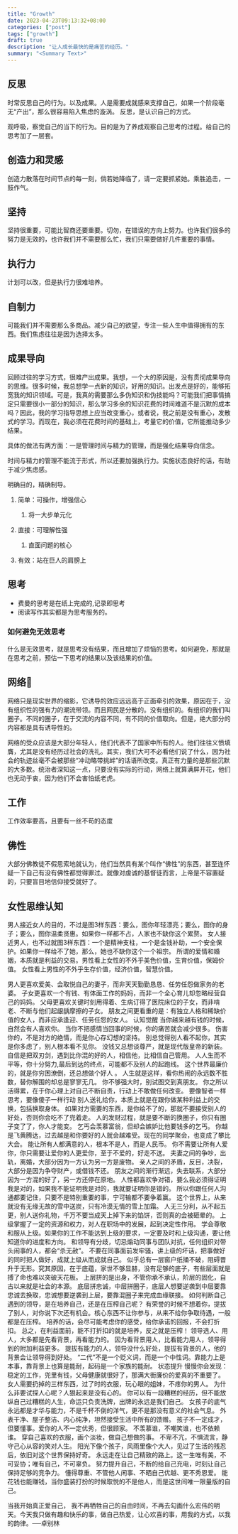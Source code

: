 ```yaml
---
title: "Growth"
date: 2023-04-23T09:13:32+08:00
categories: ["post"]
tags: ["growth"]
draft: true
description: "让人成长最快的是痛苦的经历。"
summary: "<Summary Text>"
---
```


## 反思

时常反思自己的行为。以及成果。人是需要成就感来支撑自己，如果一个阶段毫无“产出”，那么很容易陷入焦虑的漩涡。
反思，是认识自己的方式。

观呼吸，察觉自己的当下的行为。目的是为了养成观察自己思考的过程。给自己的思考加了一层套。

## 创造力和灵感

创造力散落在时间节点的每一刻，倘若她降临了，请一定要抓紧她。乘胜追击，一鼓作气。

## 坚持

坚持很重要，可能比智商还要重要。切勿，在错误的方向上努力。也许我们很多的努力是无效的，也许我们并不需要那么忙，我们只需要做好几件重要的事情。

## 执行力

计划可以改，但是执行力很难培养。

## 自制力

可能我们并不需要那么多商品。减少自己的欲望，专注一些人生中值得拥有的东西。我们焦虑往往是因为选择太多。

## 成果导向

回顾过往的学习方式，很难产出成果。我想，一个大的原因是，没有贯彻成果导向的思维。很多时候，我总想学一点新的知识，好用的知识。出发点是好的，能够拓宽我的知识领域。可是，我真的需要那么多伪知识和伪技能吗？可能我们把事情搞定只需要很小一部分的知识，那么学习多余的知识花费的时间难道不是沉默的成本吗？因此，我的学习指导思想上应当改变重心，或者说，我之前是没有重心，发散式的学习。而现在，我必须在花费时间的基础上，考量它的价值，它所能推动多少结果。

具体的做法有两方面：一是管理时间与精力的管理，而是强化结果导向信念。

时间与精力的管理不能流于形式，所以还要加强执行力。实施状态良好的话，有助于减少焦虑感。

明确目的，精确制导。

1.   简单：可操作，增强信心
     1.   将一大步单元化

2.   直接：可理解性强
     1.   直面问题的核心

3.   有效：站在巨人的肩膀上

## 思考

-   费曼的思考是在纸上完成的,记录即思考
-   阅读写作其实都是为思考服务的。

### 如何避免无效思考

什么是无效思考，就是思考没有结果，而且增加了烦恼的思考。如何避免，那就是在思考之前，预估一下思考的结果以及该结果的价值。

## 网络🛜

网络只是现实世界的缩影，它诱导的效应远远高于正面牵引的效果，原因在于，没有组织性的强有力的潮流带领。而且网民是分散的。没有组织的。有组织的我们叫圈子。不同的圈子，在于交流的内容不同，有不同的价值取向。但是，绝大部分的内容都是具有诱导性的。

网络的受众应该是大部分年轻人，他们代表不了国家中所有的人。他们往往义愤填膺，尤其是没有经历过社会的洗礼。其实，我们大可不必看他们说了什么，因为社会的轨迹丝毫不会被那些“冲动略带挑衅”的话语所改变。真正有力量的是那些沉默的大多数。统治者深知这一点，只要没有实际的行动，网络上就算满屏开花，他们也无动于衷，因为他们不会害怕纸老虎。

## 工作

工作效率要高，且要有一丝不苟的态度

## 佛性

大部分佛教徒不假思索地就认为，他们当然具有某个叫作“佛性”的东西，甚至连怀疑一下自己有没有佛性都觉得罪过。就像对虔诚的基督徒而言，上帝是不容置疑的，只要盲目地信仰接受就好了。

## 女性思维认知

男人接近女人的目的，不过是图3样东西：要么，图你年轻漂亮；要么，图你的身子；要么，图你温柔贤惠。如果你一样都不占，人家也不缺你这个累赘。
女人接近男人，也不过就图3样东西：一个是精神支柱，一个是金钱补助，一个安全保护。如果你一样给不了她，那么，她也不缺你这个一个祖宗。
所谓的爱情和婚姻，本质就是利益的交易。男性看上女性的不外乎美色价值，生育价值，保姆价值。
女性看上男性的不外乎生存价值，经济价值，智慧价值。

男人更喜欢爱美、会取悦自己的妻子，而非天天勤勤恳恳、任劳任怨做家务的老婆。
子女更喜欢一个有钱、有体面工作的妈妈，而非一个全心育儿却忽略经营自己的妈妈。
父母更喜欢关键时刻用得着、生病订得了医院床位的子女，而非啃老、不断与他们起龈龋摩擦的子女。
朋友之间更看重的是：有独立人格和稀缺价值的女人，而非应承逢迎、任劳任怨的女人。
认知觉醒
当你越来越有钱的时候，自然会有人喜欢你。
当你不把感情当回事的时候，你的痛苦就会减少很多。
伤害你的，不是对方的绝情，而是你心存幻想的坚持。
别总觉得别人看不起你，其实是你多虑了，别人根本看不见你。
没钱又总想谈尊严，就是现代版皇帝的新装。
自信是把双刃剑，遇到比你混的好的人，相信他，比相信自己管用。
人人生而不平等，你十分努力,最后到达的终点，可能都不及别人的起跑线。
这个世界最廉价的，就是你穷困潦倒，还总想做个好人 。
人生就是这样，看你热闹的永远数不胜数，替你解围的却总是寥寥无几。
你不够强大时，别试图交到真朋友。
你之所以活得累，在于你心理上对自己不断自责，行动上不敢做任何改变。
要像智者一样思考，要像傻子一样行动
别人送礼给你，本质上就是在跟你做某种利益上的交换，包括换取身体。
如果对方需要的东西，是你给不了的，那就不要接受别人的好处，否则你会吃不了兜着走。
人的发财过程，就是要不断的换圈子，你只有圈子变了了，你人才能变。
乞丐会羡慕富翁，但却会嫉妒比他要钱多的乞丐。
你越是飞黄腾达，过去越是和你要好的人就会越难受。现在的同学聚会，也变成了攀比大会。
能让所有人都满意的人，根本不是人，而是人民币。
你不需要让所有人爱你，你只需要让爱你的人更爱你，至于不爱的，好走不送。
夫妻之间的争吵，出轨，离婚，大部分因为一方认为另一方是废物。
亲人之间的矛盾，反目，决裂，大部分是因为争夺财产，或借钱不还。
朋友之间的渐行渐远，失去联系，大部分因为一方混的好了，另一方还停在原地。
人性都喜欢争对错，要么我必须得证明我是对的，如果我不能证明我是对的，我就要证明你是错的。
所以你跟任何人沟通都要记住，只要不是特别重要的事，宁可输都不要争着赢。
这个世界上，从来就没有无缘无故的雪中送炭，只有冷漠无情的雪上加霜。
人无三分利，从不起五更，别人送你礼物，千万不要当成天上掉下来的馅饼，否则真的会被砸晕的。
上级掌握了一定的资源和权力，对人在职场中的发展，起到决定性作用。
学会尊敬和服从上级。如果你的工作不能达到上级的要求，一定要及时和上级沟通，要让他知道你的进度和方向。
和领导有分歧，切忌煽动同事与团队对抗，任何组织对带头闹事的人，都会“杀无赦”。
不要在同事面前发牢骚，讲上级的坏话，把事做好的同时把人做好，成就上级从而成就自己。
似乎总有一层窗户纸捅不破，阻碍晋升于无形。究其原因，在于底蕴，家世不够显赫，没有足够的底子，有些层面就是搏了命也难以突破天花板。
上层拼的是出身，不管你承不承认，阶层的固化，自古以来就是社会的本源。
底层拼忠诚，中层拼圈子，底层人想要逆袭到中层要靠忠诚去换取，忠诚想要逆袭到上层，要靠混圈子来完成血缘联接。
如何判断自己遇到的领导，是在培养自己，还是在压榨自己呢？
有荣誉的时候不想着你，提拔了别人，对你说下次还有机会。核心东西不让你参与，从来不给你争取待遇，一般都是在压榨。
培养的话，会尽可能考虑你的感受，给你承诺的回报，不会打折扣。
总之，在利益面前，能不打折扣的就是培养，反之就是压榨！
领导选人、用人，大多都是先看背景，再看能力的。
因为看背景用人，比看能力用人，领导得到的附加利益更多。
提拔有能力的人，领导没什么好处，提拔有背景的人，他的背景会让领导得到好处。
“二代”不是一个贬义词，而是一个中性词。靠能力上是本事，靠背景上也算是能耐，起码是一个家族的能耐。
状态提升
慢慢你会发现：稳定的工作，兜里有钱，父母健康就很好了，那满大街廉价的爱真的不重要了。
女人需要扔掉的三样东西，过了时的衣服，玩心眼的姐妹，不疼你的男人。
为什么非要试探人心呢？人狠起来是没有心的。
你可以有一段糟糕的经历，但不能放纵自己过糟糕的人生，命运只负责洗牌，出牌的永远是我们自己。
女孩子的底气永远都是才华与能力，不是千杯不倒的洋气，更不是那没有意义的社会气息。
外表干净、屋子整洁、内心纯净，坦然接受生活中所有的馈赠。
孩子不一定成才，但要懂事。爱你的人不一定优秀，但很顾家。
不羡慕谁，不嘲笑谁，也不依赖谁。
穿自己喜欢的衣服，画个淡妆，做自己想做的事。
不卑不亢，不惧流言，静守己心从容的笑对人生。
阳光下像个孩子，风雨里像个大人，见过了生活的残忍后，依旧对这个世界保持好奇。
永远走在让自己精致的路上。这一生唯有美，不可妥协；唯有自己，不可辜负。
努力提升自己，不断的给自己充电，时刻让自己保持足够的竞争力。
懂得尊重、不管他人闲事、不晒自己优越、更不秀恩爱。
能花钱也能赚钱，当你盛装打扮的时候取悦的不是他人，而是这世间唯一限量版的自己。

当我开始真正爱自己， 我不再牺牲自己的自由时间，不再去勾画什么宏伟的明天。今天我只做有趣和快乐的事，做自己热爱，让心欢喜的事，用我的方式，以我的韵律。──卓别林

